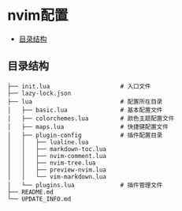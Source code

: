 # nvim配置

<!-- vim-markdown-toc GFM -->

* [目录结构](#目录结构)

<!-- vim-markdown-toc -->

## 目录结构
```help
├── init.lua                    # 入口文件
├── lazy-lock.json
├── lua                         # 配置所在目录
│   ├── basic.lua               # 基本配置文件
│   ├── colorchemes.lua         # 颜色主题配置文件
│   ├── maps.lua                # 快捷键配置文件
│   ├── plugin-config           # 插件配置目录
│   │   ├── lualine.lua
│   │   ├── markdown-toc.lua
│   │   ├── nvim-comment.lua
│   │   ├── nvim-tree.lua
│   │   ├── preview-nvim.lua
│   │   └── vim-markdown.lua
│   └── plugins.lua             # 插件管理文件
├── README.md
└── UPDATE_INFO.md
```
